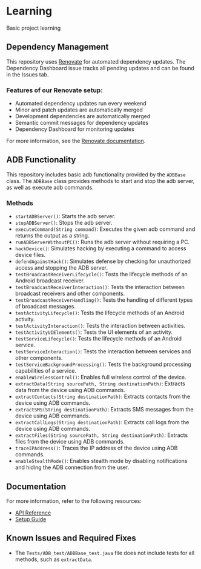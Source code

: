 # Learning
Basic project learning

## Dependency Management

This repository uses [Renovate](https://docs.renovatebot.com/) for automated dependency updates. The Dependency Dashboard issue tracks all pending updates and can be found in the Issues tab.

### Features of our Renovate setup:

- Automated dependency updates run every weekend
- Minor and patch updates are automatically merged
- Development dependencies are automatically merged
- Semantic commit messages for dependency updates
- Dependency Dashboard for monitoring updates

For more information, see the [Renovate documentation](https://docs.renovatebot.com/key-concepts/dashboard/).

## ADB Functionality

This repository includes basic adb functionality provided by the `ADBBase` class. The `ADBBase` class provides methods to start and stop the adb server, as well as execute adb commands.

### Methods

- `startADBServer()`: Starts the adb server.
- `stopADBServer()`: Stops the adb server.
- `executeCommand(String command)`: Executes the given adb command and returns the output as a string.
- `runADBServerWithoutPC()`: Runs the adb server without requiring a PC.
- `hackDevice()`: Simulates hacking by executing a command to access device files.
- `defendAgainstHack()`: Simulates defense by checking for unauthorized access and stopping the ADB server.
- `testBroadcastReceiverLifecycle()`: Tests the lifecycle methods of an Android broadcast receiver.
- `testBroadcastReceiverInteraction()`: Tests the interaction between broadcast receivers and other components.
- `testBroadcastReceiverHandling()`: Tests the handling of different types of broadcast messages.
- `testActivityLifecycle()`: Tests the lifecycle methods of an Android activity.
- `testActivityInteraction()`: Tests the interaction between activities.
- `testActivityUIElements()`: Tests the UI elements of an activity.
- `testServiceLifecycle()`: Tests the lifecycle methods of an Android service.
- `testServiceInteraction()`: Tests the interaction between services and other components.
- `testServiceBackgroundProcessing()`: Tests the background processing capabilities of a service.
- `enableWirelessControl()`: Enables full wireless control of the device.
- `extractData(String sourcePath, String destinationPath)`: Extracts data from the device using ADB commands.
- `extractContacts(String destinationPath)`: Extracts contacts from the device using ADB commands.
- `extractSMS(String destinationPath)`: Extracts SMS messages from the device using ADB commands.
- `extractCallLogs(String destinationPath)`: Extracts call logs from the device using ADB commands.
- `extractFiles(String sourcePath, String destinationPath)`: Extracts files from the device using ADB commands.
- `traceIPAddress()`: Traces the IP address of the device using ADB commands.
- `enableStealthMode()`: Enables stealth mode by disabling notifications and hiding the ADB connection from the user.

## Documentation

For more information, refer to the following resources:

- [API Reference](Docs/Api-Reference.md)
- [Setup Guide](Docs/Setup-guide.md)

## Known Issues and Required Fixes

- The `Tests/ADB_test/ADBBase_test.java` file does not include tests for all methods, such as `extractData`.
